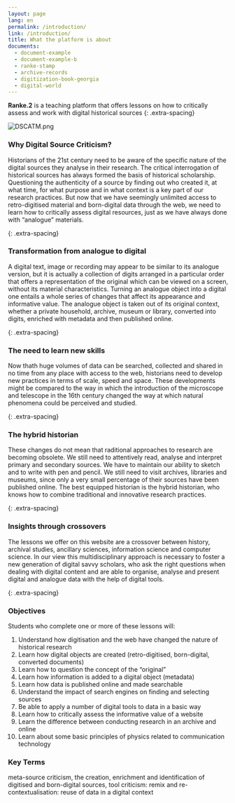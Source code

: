 ```yaml
---
layout: page
lang: en
permalink: /introduction/
link: /introduction/
title: What the platform is about
documents:
  - document-example
  - document-example-b
  - ranke-stamp
  - archive-records
  - digitization-book-georgia
  - digital-world
---
```


**Ranke.2** is a teaching platform that offers lessons on how to critically assess and work with digital historical sources
{: .extra-spacing}
<!-- more -->


![DSCATM.png](https://c2dh.github.io/ranketwo/assets/images/DSCATM.png)

### Why Digital Source Criticism?
Historians of the 21st century need to be aware of the specific nature of the digital sources they analyse in their research.
The critical interrogation of historical sources has always formed the basis of historical scholarship. Questioning the authenticity of a source by finding out who created it, at what time, for what purpose and in what context is a key part of our research practices. But now that we have seemingly unlimited access to retro-digitised material and born-digital data through the web, we need to learn how to critically assess digital resources, just as we have always done with “analogue” materials.

{: .extra-spacing}
### Transformation from analogue to digital
A digital text, image or recording may appear to be similar to its analogue version, but it is actually a collection of digits arranged in a particular order that offers a representation of the original which can be viewed on a screen, without its material characteristics.
Turning an analogue object into a digital one entails a whole series of changes that affect its appearance and informative value. The analogue object is taken out of its original context, whether a private household, archive, museum or library, converted into digits,  enriched with metadata and then published online.

{: .extra-spacing}
### The need to learn new skills
Now thath huge volumes of data can be searched, collected and shared in no time from any place with access to the web, historians need to develop new practices in terms of scale, speed and space. These developments might be compared to the way in which the introduction of the microscope and telescope in the 16th century changed the way at which natural phenomena could be perceived and studied.

{: .extra-spacing}
### The hybrid historian
These changes do not mean that raditional approaches to research are becoming obsolete. We still need to attentively read, analyse and interpret primary and secondary sources. We have to maintain our ability to sketch and to write with pen and pencil. We still need to visit archives, libraries and museums, since only a very small percentage of their sources have been published online. The best equipped historian is the hybrid historian, who knows how to combine traditional and innovative research practices.

{: .extra-spacing}
### Insights through crossovers
The lessons we offer on this website are a crossover between history, archival studies, ancillary sciences, information science and computer science. In our view this multidisciplinary approach is necessary to foster a new generation of digital savvy scholars, who ask the right questions when dealing with digital content and are able to organise, analyse and present digital and analogue data with the help of digital tools.

{: .extra-spacing}
### Objectives

Students who complete one or more of these lessons will:

 1. Understand how digitisation and the web have changed the nature of historical research
 2. Learn how digital objects are created (retro-digitised, born-digital, converted documents) 
 3. Learn how to question the concept of the “original”
 4. Learn how information is added to a digital object (metadata)
 5. Learn how data is published online and made searchable
 6. Understand the impact of search engines on finding and selecting sources
 7. Be able to apply a number of digital tools to data in a basic way
 8. Learn how to critically assess the informative value of a website
 9. Learn the difference between conducting research in an archive and online
10. Learn about some basic principles of physics related to communication technology

### Key Terms
meta-source criticism, the creation, enrichment and identification of digitised and born-digital sources,
tool criticism:
remix and re-contextualisation: reuse of data in a digital context

[](ranke-stamp,archive-records)
[](digitization-book-georgia,digital-world)
